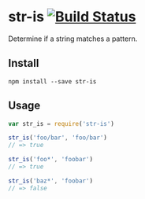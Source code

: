 # str-is [![Build Status](https://travis-ci.org/rymanalu/str-is.svg?branch=master)](https://travis-ci.org/rymanalu/str-is)

Determine if a string matches a pattern.

## Install
```
npm install --save str-is
```

## Usage
```javascript
var str_is = require('str-is')

str_is('foo/bar', 'foo/bar')
// => true

str_is('foo*', 'foobar')
// => true

str_is('baz*', 'foobar')
// => false
```
